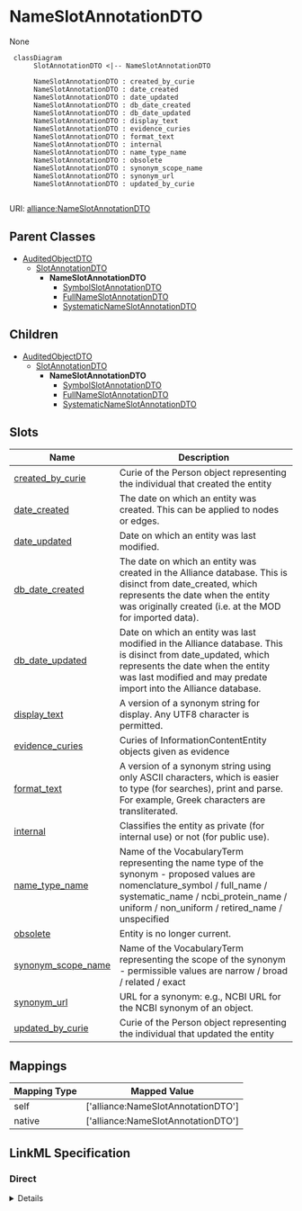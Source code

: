 # NameSlotAnnotationDTO

None


```mermaid
 classDiagram
      SlotAnnotationDTO <|-- NameSlotAnnotationDTO
      
      NameSlotAnnotationDTO : created_by_curie
      NameSlotAnnotationDTO : date_created
      NameSlotAnnotationDTO : date_updated
      NameSlotAnnotationDTO : db_date_created
      NameSlotAnnotationDTO : db_date_updated
      NameSlotAnnotationDTO : display_text
      NameSlotAnnotationDTO : evidence_curies
      NameSlotAnnotationDTO : format_text
      NameSlotAnnotationDTO : internal
      NameSlotAnnotationDTO : name_type_name
      NameSlotAnnotationDTO : obsolete
      NameSlotAnnotationDTO : synonym_scope_name
      NameSlotAnnotationDTO : synonym_url
      NameSlotAnnotationDTO : updated_by_curie
      

```



URI: [alliance:NameSlotAnnotationDTO](http://alliancegenome.org/NameSlotAnnotationDTO)


## Parent Classes

* [AuditedObjectDTO](AuditedObjectDTO.md)
    * [SlotAnnotationDTO](SlotAnnotationDTO.md)
        * **NameSlotAnnotationDTO**
            * [SymbolSlotAnnotationDTO](SymbolSlotAnnotationDTO.md)
            * [FullNameSlotAnnotationDTO](FullNameSlotAnnotationDTO.md)
            * [SystematicNameSlotAnnotationDTO](SystematicNameSlotAnnotationDTO.md)





## Children

* [AuditedObjectDTO](AuditedObjectDTO.md)
    * [SlotAnnotationDTO](SlotAnnotationDTO.md)
        * **NameSlotAnnotationDTO**
            * [SymbolSlotAnnotationDTO](SymbolSlotAnnotationDTO.md)
            * [FullNameSlotAnnotationDTO](FullNameSlotAnnotationDTO.md)
            * [SystematicNameSlotAnnotationDTO](SystematicNameSlotAnnotationDTO.md)



## Slots

| Name | Description  |
| ---  | ---  |
| [created_by_curie](created_by_curie.md) | Curie of the Person object representing the individual that created the entity |
| [date_created](date_created.md) | The date on which an entity was created. This can be applied to nodes or edges. |
| [date_updated](date_updated.md) | Date on which an entity was last modified. |
| [db_date_created](db_date_created.md) | The date on which an entity was created in the Alliance database.  This is disinct from date_created, which represents the date when the entity was originally created (i.e. at the MOD for imported data). |
| [db_date_updated](db_date_updated.md) | Date on which an entity was last modified in the Alliance database.  This is disinct from date_updated, which represents the date when the entity was last modified and may predate import into the Alliance database. |
| [display_text](display_text.md) | A version of a synonym string for display. Any UTF8 character is permitted. |
| [evidence_curies](evidence_curies.md) | Curies of InformationContentEntity objects given as evidence |
| [format_text](format_text.md) | A version of a synonym string using only ASCII characters, which is easier to type (for searches), print and parse. For example, Greek characters are transliterated. |
| [internal](internal.md) | Classifies the entity as private (for internal use) or not (for public use). |
| [name_type_name](name_type_name.md) | Name of the VocabularyTerm representing the name type of the synonym - proposed values are nomenclature_symbol / full_name / systematic_name / ncbi_protein_name / uniform / non_uniform / retired_name / unspecified |
| [obsolete](obsolete.md) | Entity is no longer current. |
| [synonym_scope_name](synonym_scope_name.md) | Name of the VocabularyTerm representing the scope of the synonym - permissible values are narrow / broad / related / exact |
| [synonym_url](synonym_url.md) | URL for a synonym: e.g., NCBI URL for the NCBI synonym of an object. |
| [updated_by_curie](updated_by_curie.md) | Curie of the Person object representing the individual that updated the entity |


## Mappings

| Mapping Type | Mapped Value |
| ---  | ---  |
| self | ['alliance:NameSlotAnnotationDTO'] |
| native | ['alliance:NameSlotAnnotationDTO'] |




## LinkML Specification

<!-- TODO: investigate https://stackoverflow.com/questions/37606292/how-to-create-tabbed-code-blocks-in-mkdocs-or-sphinx -->

### Direct

<details>
```yaml
name: NameSlotAnnotationDTO
from_schema: https://github.com/alliance-genome/agr_curation_schema/core.yaml
is_a: SlotAnnotationDTO
slots:
- name_type_name
- format_text
- display_text
- synonym_url
- synonym_scope_name

```
</details>

### Induced

<details>
```yaml
name: NameSlotAnnotationDTO
from_schema: https://github.com/alliance-genome/agr_curation_schema/core.yaml
is_a: SlotAnnotationDTO
attributes:
  name_type_name:
    name: name_type_name
    description: Name of the VocabularyTerm representing the name type of the synonym
      - proposed values are nomenclature_symbol / full_name / systematic_name / ncbi_protein_name
      / uniform / non_uniform / retired_name / unspecified
    from_schema: https://github.com/alliance-genome/agr_curation_schema/core.yaml
    domain: NameSlotAnnotationDTO
    alias: name_type_name
    owner: NameSlotAnnotationDTO
    domain_of:
    - NameSlotAnnotationDTO
    range: string
    required: true
  format_text:
    name: format_text
    description: A version of a synonym string using only ASCII characters, which
      is easier to type (for searches), print and parse. For example, Greek characters
      are transliterated.
    from_schema: https://github.com/alliance-genome/agr_curation_schema/core.yaml
    aliases:
    - synonym_text
    multivalued: false
    alias: format_text
    owner: NameSlotAnnotationDTO
    domain_of:
    - NameSlotAnnotation
    - NameSlotAnnotationDTO
    range: string
    required: true
  display_text:
    name: display_text
    description: A version of a synonym string for display. Any UTF8 character is
      permitted.
    from_schema: https://github.com/alliance-genome/agr_curation_schema/core.yaml
    aliases:
    - synonym_sgml
    multivalued: false
    alias: display_text
    owner: NameSlotAnnotationDTO
    domain_of:
    - NameSlotAnnotation
    - NameSlotAnnotationDTO
    range: string
    required: true
  synonym_url:
    name: synonym_url
    description: 'URL for a synonym: e.g., NCBI URL for the NCBI synonym of an object.'
    from_schema: https://github.com/alliance-genome/agr_curation_schema/core.yaml
    alias: synonym_url
    owner: NameSlotAnnotationDTO
    domain_of:
    - NameSlotAnnotation
    - NameSlotAnnotationDTO
    range: uri
  synonym_scope_name:
    name: synonym_scope_name
    description: Name of the VocabularyTerm representing the scope of the synonym
      - permissible values are narrow / broad / related / exact
    from_schema: https://github.com/alliance-genome/agr_curation_schema/core.yaml
    domain: NameSlotAnnotationDTO
    alias: synonym_scope_name
    owner: NameSlotAnnotationDTO
    domain_of:
    - NameSlotAnnotationDTO
    range: string
  evidence_curies:
    name: evidence_curies
    description: Curies of InformationContentEntity objects given as evidence
    from_schema: https://github.com/alliance-genome/agr_curation_schema/src/schema/reference
    multivalued: true
    alias: evidence_curies
    owner: NameSlotAnnotationDTO
    domain_of:
    - DiseaseAnnotationDTO
    - AlleleCellLineAssociationDTO
    - AlleleGenerationMethodAssociationDTO
    - AlleleGenomicEntityAssociationDTO
    - AlleleImageAssociationDTO
    - AlleleOriginAssociationDTO
    - NoteDTO
    - SlotAnnotationDTO
    - GenomicLocationAssociationDTO
    range: string
  created_by_curie:
    name: created_by_curie
    description: Curie of the Person object representing the individual that created
      the entity
    from_schema: https://github.com/alliance-genome/agr_curation_schema/core.yaml
    domain: AuditedObjectDTO
    alias: created_by_curie
    owner: NameSlotAnnotationDTO
    domain_of:
    - AuditedObjectDTO
    range: string
  date_created:
    name: date_created
    description: The date on which an entity was created. This can be applied to nodes
      or edges.
    from_schema: https://github.com/alliance-genome/agr_curation_schema/core.yaml
    aliases:
    - creation_date
    exact_mappings:
    - dct:createdOn
    - WIKIDATA_PROPERTY:P577
    alias: date_created
    owner: NameSlotAnnotationDTO
    domain_of:
    - AuditedObject
    - AuditedObjectDTO
    range: datetime
  updated_by_curie:
    name: updated_by_curie
    description: Curie of the Person object representing the individual that updated
      the entity
    from_schema: https://github.com/alliance-genome/agr_curation_schema/core.yaml
    domain: AuditedObjectDTO
    alias: updated_by_curie
    owner: NameSlotAnnotationDTO
    domain_of:
    - AuditedObjectDTO
    range: string
  date_updated:
    name: date_updated
    description: Date on which an entity was last modified.
    from_schema: https://github.com/alliance-genome/agr_curation_schema/core.yaml
    aliases:
    - date_last_modified
    alias: date_updated
    owner: NameSlotAnnotationDTO
    domain_of:
    - AuditedObject
    - AuditedObjectDTO
    range: datetime
  db_date_created:
    name: db_date_created
    description: The date on which an entity was created in the Alliance database.  This
      is disinct from date_created, which represents the date when the entity was
      originally created (i.e. at the MOD for imported data).
    from_schema: https://github.com/alliance-genome/agr_curation_schema/core.yaml
    alias: db_date_created
    owner: NameSlotAnnotationDTO
    domain_of:
    - AuditedObject
    - AuditedObjectDTO
    range: datetime
  db_date_updated:
    name: db_date_updated
    description: Date on which an entity was last modified in the Alliance database.  This
      is disinct from date_updated, which represents the date when the entity was
      last modified and may predate import into the Alliance database.
    from_schema: https://github.com/alliance-genome/agr_curation_schema/core.yaml
    alias: db_date_updated
    owner: NameSlotAnnotationDTO
    domain_of:
    - AuditedObject
    - AuditedObjectDTO
    range: datetime
  internal:
    name: internal
    description: Classifies the entity as private (for internal use) or not (for public
      use).
    notes:
    - Default value is true.
    from_schema: https://github.com/alliance-genome/agr_curation_schema/core.yaml
    alias: internal
    owner: NameSlotAnnotationDTO
    domain_of:
    - AuditedObject
    - AuditedObjectDTO
    range: boolean
    required: true
  obsolete:
    name: obsolete
    description: Entity is no longer current.
    notes:
    - Obsolete entities are preserved in the database for posterity but should not
      be publicly displayed.
    from_schema: https://github.com/alliance-genome/agr_curation_schema/core.yaml
    alias: obsolete
    owner: NameSlotAnnotationDTO
    domain_of:
    - AuditedObject
    - AuditedObjectDTO
    range: boolean

```
</details>